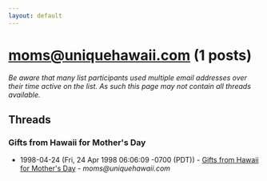 ```yaml
---
layout: default
---
```


# moms@uniquehawaii.com (1 posts)

_Be aware that many list participants used multiple email addresses over their time active on the list. As such this page may not contain all threads available._

## Threads

### Gifts from Hawaii for Mother's Day
+ 1998-04-24 (Fri, 24 Apr 1998 06:06:09 -0700 (PDT)) - [Gifts from Hawaii for Mother's Day](/archive/1998/04/9a4f5b4f13f08117be490c3ab0407d1fe137e1da4e19b5b19eda494a11408ff5) - _moms@uniquehawaii.com_

